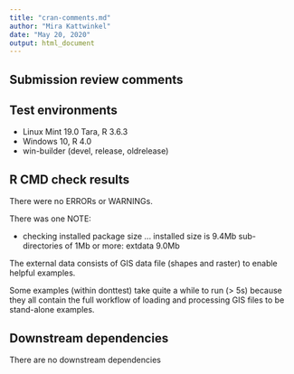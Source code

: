```yaml
---
title: "cran-comments.md"
author: "Mira Kattwinkel"
date: "May 20, 2020"
output: html_document
---
```


## Submission review comments

## Test environments
* Linux Mint 19.0 Tara, R 3.6.3
* Windows 10, R 4.0
* win-builder (devel, release, oldrelease)

## R CMD check results
There were no ERRORs or WARNINGs.

There was one NOTE:
* checking installed package size ...
     installed size is  9.4Mb
     sub-directories of 1Mb or more:
       extdata   9.0Mb

The external data consists of GIS data file (shapes and raster) to enable helpful examples. 

Some examples (within donttest) take quite a while to run (> 5s) because they all contain the full
workflow of loading and processing GIS files to be stand-alone examples.

## Downstream dependencies
There are no downstream dependencies